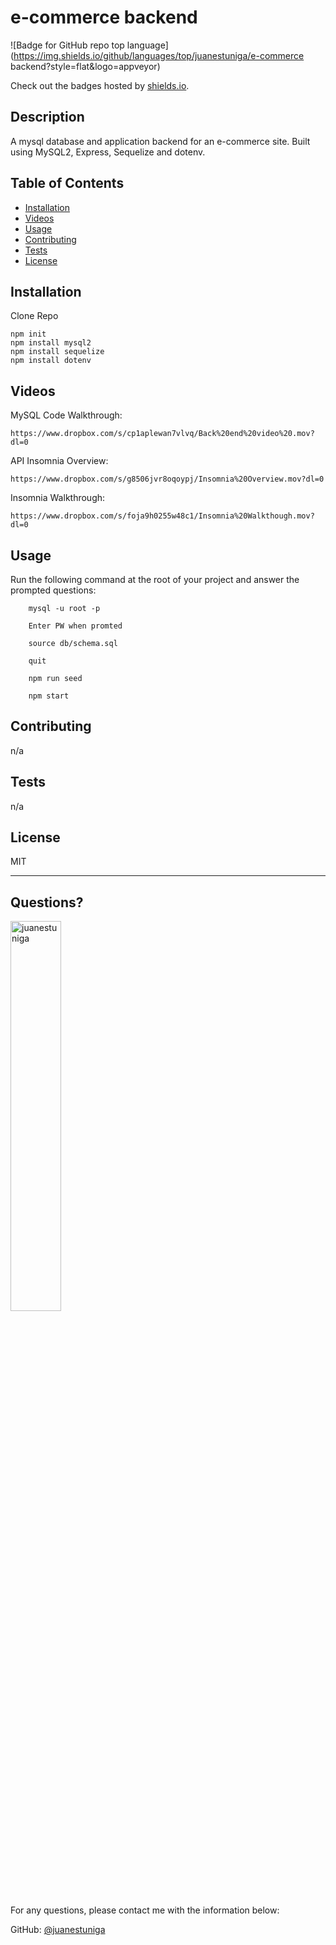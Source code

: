 # e-commerce backend
  ![Badge for GitHub repo top language](https://img.shields.io/github/languages/top/juanestuniga/e-commerce backend?style=flat&logo=appveyor)
  
  Check out the badges hosted by [shields.io](https://shields.io/).
  
  ## Description 
  
  
  A mysql database and application backend for an e-commerce site. Built using MySQL2, Express, Sequelize and dotenv.
  ## Table of Contents
  * [Installation](#installation)
  * [Videos](#videos)
  * [Usage](#usage)
  * [Contributing](#contributing)
  * [Tests](#tests)
  * [License](#license)
  
  ## Installation
  
  
  Clone Repo

  ``` 
  npm init 
  npm install mysql2 
  npm install sequelize 
  npm install dotenv
  ```
  ## Videos

MySQL Code Walkthrough: 

    https://www.dropbox.com/s/cp1aplewan7vlvq/Back%20end%20video%20.mov?dl=0
    
API Insomnia Overview: 

    https://www.dropbox.com/s/g8506jvr8oqoypj/Insomnia%20Overview.mov?dl=0
   
Insomnia Walkthrough: 

    https://www.dropbox.com/s/foja9h0255w48c1/Insomnia%20Walkthough.mov?dl=0

  ## Usage 
  
  
  Run the following command at the root of your project and answer the prompted questions:
```
    mysql -u root -p

    Enter PW when promted

    source db/schema.sql

    quit

    npm run seed
  
    npm start
```
  ## Contributing
  
  
  n/a
  
  ## Tests
  
  
  n/a
  
  ## License
  
  MIT
  
  ---
  
  ## Questions?
  <img src="https://avatars.githubusercontent.com/u/98054751?v=4" alt="juanestuniga" width="40%" />
  
  For any questions, please contact me with the information below:
 
  GitHub: [@juanestuniga](https://api.github.com/users/juanestuniga)
  
